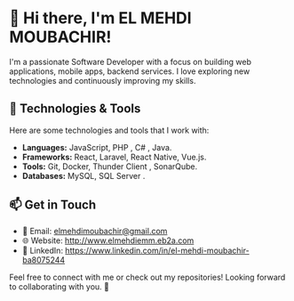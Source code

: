 # 👋 Hi there, I'm EL MEHDI MOUBACHIR!

I'm a passionate Software Developer with a focus on building  web applications, mobile apps, backend services. I love exploring new technologies and continuously improving my skills.


## 🔧 Technologies & Tools

Here are some technologies and tools that I work with:

- **Languages:** JavaScript, PHP , C# , Java.
- **Frameworks:** React, Laravel, React Native, Vue.js.
- **Tools:** Git, Docker, Thunder Client , SonarQube.
- **Databases:** MySQL, SQL Server .


## 📫 Get in Touch

- 📧 Email: elmehdimoubachir@gmail.com
- 🌐 Website: http://www.elmehdiemm.eb2a.com
- 💼 LinkedIn: https://www.linkedin.com/in/el-mehdi-moubachir-ba8075244

Feel free to connect with me or check out my repositories! Looking forward to collaborating with you. 🚀

